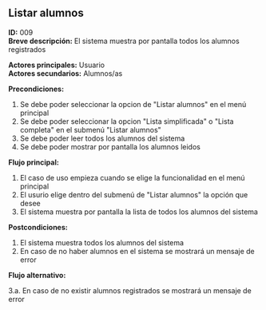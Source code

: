 ## Listar alumnos  

**ID:** 009    
**Breve descripción:** El sistema muestra por pantalla todos los alumnos registrados

**Actores principales:** Usuario   
**Actores secundarios:** Alumnos/as

**Precondiciones:**

1. Se debe poder seleccionar la opcion de "Listar alumnos" en el menú principal
2. Se debe poder seleccionar la opcion "Lista simplificada" o "Lista completa" en el submenú "Listar alumnos"
3. Se debe poder leer todos los alumnos del sistema
4. Se debe poder mostrar por pantalla los alumnos leidos

**Flujo principal:**

1. El caso de uso empieza cuando se elige la funcionalidad en el menú principal
2. El usurio elige dentro del submenú de "Listar alumnos" la opción que desee
3. El sistema muestra por pantalla la lista de todos los alumnos del sistema

**Postcondiciones:**

1. El sistema muestra todos los alumnos del sistema
2. En caso de no haber alumnos en el sistema se mostrará un mensaje de error

**Flujo alternativo:**

3.a. En caso de no existir alumnos registrados se mostrará un mensaje de error
